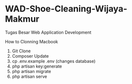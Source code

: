 # WAD-Shoe-Cleaning-Wijaya-Makmur
Tugas Besar Web Application Development

How to Clonning Macbook

1. Git Clone 
2. Composer Update 
3. cp .env.example .env (changes database) 
4. php artisan key:generate 
5. php artisan migrate 
6. php artisan serve
